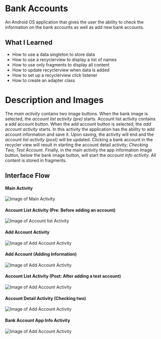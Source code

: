 # Bank Accounts

An Android OS application that gives the user the ability to check the information on the bank accounts as well as 
add new bank accounts.

## What I Learned

* How to use a data singleton to store data
* How to use a recyclerview to display a list of names
* How to use only fragments to display all content
* How to update recyclerview when data is added
* How to set up a recyclerview click listener
* How to create an adapter class

# Description and Images
The *main activity* contains two image buttons. When the bank image is selected, the *account list activity (pre)* starts. Account list activity contains a add account button. When the add account button is selected, the *add account activity* starts. In this activity the application has the ability to add account information and save it. Upon saving, the activity will end and the *account list activity (post)* will be updated. Clicking a bank account in the recycler view will result in starting the account detail activity; *Checking Two, Test Account*. Finally, in the main activity the app information image button, below the bank image button, will start the *account info activity*. All content is stored in fragments.

## Interface Flow
#### Main Activity
![Image of Main Activity](https://negrt.github.io/cv/images/bkMainActivity.png)

#### Account List Activity (Pre: Before adding an account)
![Image of Account list Activity](https://negrt.github.io/cv/images/bkAccountListActivity.png)

#### Add Account Activity
![Image of Add Account Activity](https://negrt.github.io/cv/images/bkAddAccountActivity.png)

#### Add Account (Adding Information)
![Image of Add Account Activity](https://negrt.github.io/cv/images/bkAddAccountInformation.png)

#### Account List Activity (Post: After adding a test account)
![Image of Add Account Activity](https://negrt.github.io/cv/images/bkAccountListActivityPost.png)

#### Account Detail Activity (Checking two)
![Image of Add Account Activity](https://negrt.github.io/cv/images/bkAccountDetailActivityCheckingTwo.png)

#### Bank Account App Info Activity
![Image of Add Account Activity](https://negrt.github.io/cv/images/bkAccountInfoActivity.png)
